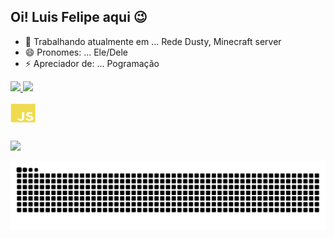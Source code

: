 ## Oi! Luis Felipe aqui 😉

- 🔭 Trabalhando atualmente em ... Rede Dusty, Minecraft server
- 😄 Pronomes: ... Ele/Dele
- ⚡ Apreciador de: ... Pogramação

 <div>
  <a href="https://github.com/LuisFera55">
  <img height="180em" src="https://github-readme-stats.vercel.app/api?username=LuisFera55&show_icons=true&theme=dark&include_all_commits=true&count_private=true"/>
  <img height="180em" src="https://github-readme-stats.vercel.app/api/top-langs/?username=LuisFera55&layout=compact&langs_count=7&theme=dark"/>
</div>
<div style="display: inline_block"><br>
  <img align="center" alt="Luis-Js" height="30" width="40" src="https://raw.githubusercontent.com/devicons/devicon/master/icons/javascript/javascript-plain.svg">
</div>
  
  ##
 
<div>
 <a href="https://discord.gg/Y79gUJS4nu" target="_blank"><img src="https://img.shields.io/badge/Discord-7289DA?style=for-the-badge&logo=discord&logoColor=white" target="_blank"></a> 
 
  ![Snake animation](https://github.com/LuisFera55/LuisFera55/blob/output/github-contribution-grid-snake.svg)
 
</div>
